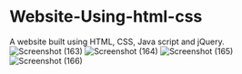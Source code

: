 # Website-Using-html-css
A website built using HTML, CSS, Java script and jQuery. 
![Screenshot (163)](https://github.com/Mustafahmad/Website-Using-html-css/assets/115351588/f698d3c1-3006-49a8-b36e-886b48a435d9)
![Screenshot (164)](https://github.com/Mustafahmad/Website-Using-html-css/assets/115351588/6b15ee96-fbaf-45a7-9e90-98af3045820e)
![Screenshot (165)](https://github.com/Mustafahmad/Website-Using-html-css/assets/115351588/84edaa87-e8ee-4d98-a2be-11c59f51f2ea)
![Screenshot (166)](https://github.com/Mustafahmad/Website-Using-html-css/assets/115351588/5936b38a-89b9-46c1-84f0-bb53d2cfcff5)

